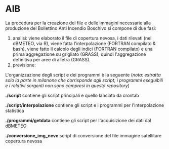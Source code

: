# AIB
La procedura per la creazione dei file e delle immagini necessarie alla produzione del Bollettino Anti Incendio Boschivo si compone di due fasi:
1. analisi: viene elaborato il file di copertura nevosa, i dati rilevati (nel dBMETEO, via R), viene fatta l'interpolazione (FORTRAN compilato & bash), viene fatto il calcolo degli indici (FORTRAN compilato) e una prima aggregazione su grigliato (GRASS), quindi l'aggregazione definitiva per aree di alletra (GRASS).
2. previsione: 


L'organizzazione degli script e dei programmi è la seguente (_nota: estratta solo la parte in milanone che corrisponde agli script; i programmi eseguibili e i relativi sorgenti non sono compresi in questo repository_)

**./script** contiene gli script principali e quello lanciato da crontab

**./script/interpolazione** contiene gli script e i programmi per l'interpolazione statistica

**./programmi/getdata** contiene gli script per l'acquisizione dei dati dal dBMETEO

**./conversione_img_neve** script di conversione del file immagine satellitare copertura nevosa
                      
